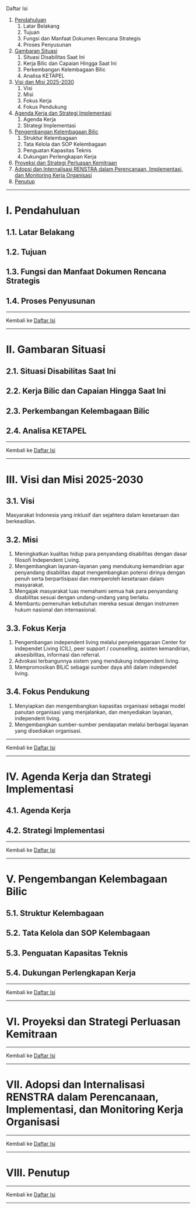 Daftar Isi
1. [Pendahuluan](#i-pendahuluan)
	1. Latar Belakang
	2. Tujuan
	3. Fungsi dan Manfaat Dokumen Rencana Strategis
	4. Proses Penyusunan
2. [Gambaran Situasi](#ii-gambaran-situasi)
	1. Situasi Disabilitas Saat Ini
	2. Kerja Bilic dan Capaian Hingga Saat Ini
	3. Perkembangan Kelembagaan Bilic
	4. Analisa KETAPEL
3. [Visi dan Misi 2025-2030](#iii-visi-dan-misi-2025-2030)
	1. Visi
	2. Misi
	3. Fokus Kerja
	4. Fokus Pendukung
4. [Agenda Kerja dan Strategi Implementasi](#iii-agenda-kerja-dan-strategi-implementasi)
	1. Agenda Kerja
	2. Strategi Implementasi
5. [Pengembangan Kelembagaan Bilic](#v-pengembangan-kelembagaan-bilic)
	1. Struktur Kelembagaan
    2. Tata Kelola dan SOP Kelembagaan
    3. Penguatan Kapasitas Teknis
	4. Dukungan Perlengkapan Kerja
6. [Proyeksi dan Strategi Perluasan Kemitraan](#vi-proyeksi-dan-strategi-perluasan-kemitraan)
7. [Adopsi dan Internalisasi RENSTRA dalam Perencanaan, Implementasi, dan Monitoring Kerja Organisasi](#vii-adopsi-dan-internalisasi-renstra-dalam-perencanaan-implementasi-dan-monitoring-kerja-organisasi)
8. [Penutup](#viii-penutup)

***

# I. Pendahuluan

## 1.1. Latar Belakang

## 1.2. Tujuan

## 1.3. Fungsi dan Manfaat Dokumen Rencana Strategis

## 1.4. Proses Penyusunan

***
 Kembali ke [Daftar Isi](#daftar-isi)
 ***

# II. Gambaran Situasi

## 2.1. Situasi Disabilitas Saat Ini

## 2.2. Kerja Bilic dan Capaian Hingga Saat Ini

## 2.3. Perkembangan Kelembagaan Bilic

## 2.4. Analisa KETAPEL

***
 Kembali ke [Daftar Isi](#daftar-isi)
 ***

# III. Visi dan Misi 2025-2030

## 3.1. Visi

Masyarakat Indonesia yang inklusif dan sejahtera dalam kesetaraan dan
berkeadilan.

## 3.2. Misi

1. Meningkatkan kualitas hidup para penyandang disabilitas  dengan dasar filosofi Independent Living.
2. Mengembangkan layanan-layanan yang mendukung kemandirian agar penyandang disabilitas dapat mengembangkan potensi dirinya dengan penuh serta  berpartisipasi dan memperoleh kesetaraan dalam masyarakat.
3. Mengajak masyarakat luas memahami semua hak para penyandang disabilitas sesuai dengan undang-undang yang berlaku.
4. Membantu pemenuhan kebutuhan mereka sesuai dengan instrumen hukum nasional dan internasional.

## 3.3. Fokus Kerja

1. Pengembangan independent living melalui penyelenggaraan Center for Independet Living (CIL), peer support / counselling, asisten kemandirian, aksesibilitas, informasi dan referral.
2. Advokasi terbangunnya sistem yang mendukung independent living.
3. Mempromosikan BILiC sebagai sumber daya ahli dalam independet living.

## 3.4. Fokus Pendukung

1. Menyiapkan dan mengembangkan kapasitas organisasi sebagai model panutan organisasi yang menjalankan, dan menyediakan layanan, independent living.
2. Mengembangkan sumber-sumber pendapatan melalui berbagai layanan yang disediakan organisasi.

***
 Kembali ke [Daftar Isi](#daftar-isi)
 ***

# IV. Agenda Kerja dan Strategi Implementasi

## 4.1. Agenda Kerja

## 4.2. Strategi Implementasi

***
 Kembali ke [Daftar Isi](#daftar-isi)
 ***
 
# V. Pengembangan Kelembagaan Bilic

## 5.1. Struktur Kelembagaan
    
## 5.2. Tata Kelola dan SOP Kelembagaan
    
## 5.3. Penguatan Kapasitas Teknis
    
## 5.4. Dukungan Perlengkapan Kerja
 
 ***
 Kembali ke [Daftar Isi](#daftar-isi)
 ***   

# VI. Proyeksi dan Strategi Perluasan Kemitraan

***
 Kembali ke [Daftar Isi](#daftar-isi)
 ***

# VII. Adopsi dan Internalisasi RENSTRA dalam Perencanaan, Implementasi, dan Monitoring Kerja Organisasi

***
 Kembali ke [Daftar Isi](#daftar-isi)
 ***

# VIII. Penutup

***
 Kembali ke [Daftar Isi](#daftar-isi)
 ***
 
<!--stackedit_data:
eyJoaXN0b3J5IjpbLTg4MTA2MDQ3MSwxMDc3NTYxMjA4LDQzNz
g3OTEzMCwyNTkwNDQxMTksMzE2MDk5OTIzXX0=
-->